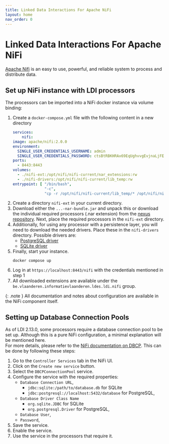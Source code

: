 ```yaml
---
title: Linked Data Interactions For Apache NiFi
layout: home
nav_order: 0
---
```


# Linked Data Interactions For Apache NiFi

[Apache Nifi] is an easy to use, powerful, and reliable system to process and distribute data.

## Set up NiFi instance with LDI processors

The processors can be imported into a NiFi docker instance via volume binding:

1. Create a `docker-compose.yml` file with the following content in a new directory
    ````yaml
    services:
        nifi:
    image: apache/nifi:2.0.0
    environment:
      SINGLE_USER_CREDENTIALS_USERNAME: admin
      SINGLE_USER_CREDENTIALS_PASSWORD: ctsBtRBKHRAx69EqUghvvgEvjnaLjFEB
    ports:
      - 8443:8443
    volumes:
      - ./nifi-ext:/opt/nifi/nifi-current/nar_extensions:rw
      - ./nifi-drivers:/opt/nifi/nifi-current/lib_temp:rw
    entrypoint: [ "/bin/bash",
                  "-c",
                  "cp -r /opt/nifi/nifi-current/lib_temp/* /opt/nifi/nifi-current/lib/ && exec /opt/nifi/scripts/start.sh" ]
    ````
2. Create a directory `nifi-ext` in your current directory.
3. Download either the `...-nar-bundle.jar` and unpack this or download the individual required processors (.nar extension) from the [nexus repository].
   Next, place the required processors in the `nifi-ext` directory.
4. Additionally, for using any processor with a persistence layer, you will need to download the needed drivers.
   Place these in the `nifi-drivers` directory.
   Possible drivers are:
   - [PostgreSQL driver](https://jdbc.postgresql.org/download.html)
   - [SQLite driver](https://mvnrepository.com/artifact/org.xerial/sqlite-jdbc)
5. Finally, start your instance.
    ````shell
    docker compose up
    ````
6. Log in at `https://localhost:8443/nifi` with the credentials mentioned in step 1
7. All downloaded extensions are available under the ``be.vlaanderen.informatievlaanderen.ldes.ldi.nifi`` group.

{: .note }
All documentation and notes about configuration are available in the NiFi component itself.

## Setting up Database Connection Pools

As of LDI 2.13.0, some processors require a database connection pool to be set up.
Although this is a pure NiFi configuration, a minimal explanation will be mentioned here. \
For more details, please refer to
the [NiFi documentation on DBCP](https://nifi.apache.org/components/org.apache.nifi.dbcp.DBCPConnectionPool/).
This can be done by following these steps:

1. Go to the `Controller Services` tab in the NiFi UI.
2. Click on the `Create new service` button.
3. Select the `DBCPConnectionPool` service.
4. Configure the service with the required properties:
   - `Database Connection URL`,
      - `jdbc:sqlite:/path/to/database.db` for SQLite
      - `jdbc:postgresql://localhost:5432/database` for PostgreSQL,
   - `Database Driver Class Name`
      - `org.sqlite.JDBC` for SQLite
      - `org.postgresql.Driver` for PostgreSQL,
   - `Database User`,
   - `Password`,
5. Save the service.
6. Enable the service.
7. Use the service in the processors that require it.

[Apache NiFi]: https://nifi.apache.org/
[nexus repository]: https://s01.oss.sonatype.org/#nexus-search;quick~be.vlaanderen.informatievlaanderen.ldes.ldi.nifi
